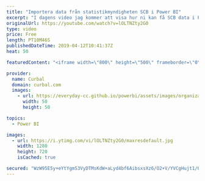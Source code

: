```yaml
---
title: "Importera data från statistikmyndigheten SCB i Power BI"
excerpt: "I dagens video jag kommer att visa hur ni kan få SCB data i Power BI.   Du kan ladda ner filen #46 i Community downloads här: https://curbal.com/donwload-center  Länk till SCB:https://www.scb.se/ Länk till Öppna data: https://oppnadata.se/  Here you can download all the pbix files: https://curbal.com/donwload-center"
originalUrl: https://youtube.com/watch?v=lOLTNZty2G0
type: video
price: Free
length: PT10M46S
publishedDateTime: 2019-04-12T10:41:37Z
heat: 50

featuredContent: "<iframe width=\"800\" height=\"500\" frameborder=\"0\" src=\"https://www.youtube.com/embed/lOLTNZty2G0\" allow=\"accelerometer; autoplay; encrypted-media; gyroscope; picture-in-picture\" allowfullscreen></iframe>"

provider:
  name: Curbal
  domain: curbal.com
  images:
    - url: https://everyday-cc.github.io/powerbi/assets/images/organizations/curbal.com-50x50.jpg
      width: 50
      height: 50

topics:
  - Power BI

images:
  - url: https://i.ytimg.com/vi/lOLTNZty2G0/maxresdefault.jpg
    width: 1280
    height: 720
    isCached: true

secured: "WzW95E5y+eYtYgmS3VyDTMsKdW+aLyd4bf6AibsxsXz6/O2+V/YVCgHujt1/QUiEVxpis320XCgdkQAV2vdNKt1bUMHdb20knrmT+p/oZTKKSDCJSoHlcQRi4GHucXBIusqi7c6+8isNTBZ+YHO92KlOKqBDpxD/bJrFp3jaNbv5+XZg6RkYgT5x6L82RxuxsmMFvCqut16YyenTbasVtFY5+gMo7gnFnMgAi/XxSsjPsvzq/q4VtsxfbQ3JvcV098oVhse4TODnQ8w3RumDpUnry41+A0WSb52wvUPhzInfVKrFjSOcTFGqSi436fX/fASNlWfsA3n8+jSc+Twgr2dbIoYvgA4iGDWMxeCxqpBynT62cfT6wWq88AsxWCu+rRxCyPXgOCrByUMkVIUKgzvKV3N3V456QKMrSo7kVsU=;fK7WYVgBwXwcEtiHoMP0wA=="
---
```



